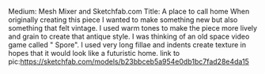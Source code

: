 Medium: Mesh Mixer and Sketchfab.com
Title: A place to call home
When originally creating this piece I wanted to make something new but also something that felt vintage. I used warm tones to make the piece
more lively and grain to create that antique style. I was thinking of an old space video game called " Spore". I used very long fillae and indents 
create texture in hopes that it would look like a futuristic home.
link to pic:https://sketchfab.com/models/b23bbceb5a954e0db1bc7fad28e4da15
